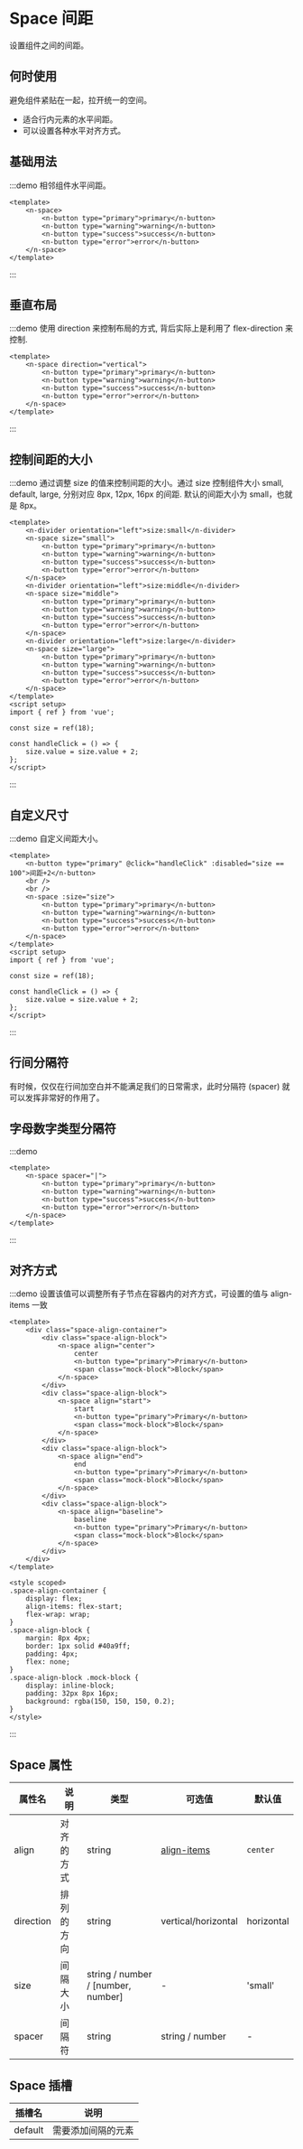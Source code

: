 # Space 间距

设置组件之间的间距。

## 何时使用

避免组件紧贴在一起，拉开统一的空间。

<ul>
<li>适合行内元素的水平间距。</li>
<li>可以设置各种水平对齐方式。</li>
</ul>

## 基础用法

:::demo 相邻组件水平间距。

```vue
<template>
    <n-space>
        <n-button type="primary">primary</n-button>
        <n-button type="warning">warning</n-button>
        <n-button type="success">success</n-button>
        <n-button type="error">error</n-button>
    </n-space>
</template>
```

:::

## 垂直布局

:::demo 使用 direction 来控制布局的方式, 背后实际上是利用了 flex-direction 来控制.

```vue
<template>
    <n-space direction="vertical">
        <n-button type="primary">primary</n-button>
        <n-button type="warning">warning</n-button>
        <n-button type="success">success</n-button>
        <n-button type="error">error</n-button>
    </n-space>
</template>
```

:::

## 控制间距的大小

:::demo 通过调整 size 的值来控制间距的大小。通过 size 控制组件大小 small, default, large, 分别对应 8px, 12px, 16px 的间距. 默认的间距大小为 small，也就是 8px。

```vue
<template>
    <n-divider orientation="left">size:small</n-divider>
    <n-space size="small">
        <n-button type="primary">primary</n-button>
        <n-button type="warning">warning</n-button>
        <n-button type="success">success</n-button>
        <n-button type="error">error</n-button>
    </n-space>
    <n-divider orientation="left">size:middle</n-divider>
    <n-space size="middle">
        <n-button type="primary">primary</n-button>
        <n-button type="warning">warning</n-button>
        <n-button type="success">success</n-button>
        <n-button type="error">error</n-button>
    </n-space>
    <n-divider orientation="left">size:large</n-divider>
    <n-space size="large">
        <n-button type="primary">primary</n-button>
        <n-button type="warning">warning</n-button>
        <n-button type="success">success</n-button>
        <n-button type="error">error</n-button>
    </n-space>
</template>
<script setup>
import { ref } from 'vue';

const size = ref(18);

const handleClick = () => {
    size.value = size.value + 2;
};
</script>
```

:::

## 自定义尺寸

:::demo 自定义间距大小。

```vue
<template>
    <n-button type="primary" @click="handleClick" :disabled="size == 100">间距+2</n-button>
    <br />
    <br />
    <n-space :size="size">
        <n-button type="primary">primary</n-button>
        <n-button type="warning">warning</n-button>
        <n-button type="success">success</n-button>
        <n-button type="error">error</n-button>
    </n-space>
</template>
<script setup>
import { ref } from 'vue';

const size = ref(18);

const handleClick = () => {
    size.value = size.value + 2;
};
</script>
```

:::

## 行间分隔符

有时候，仅仅在行间加空白并不能满足我们的日常需求，此时分隔符 (spacer) 就可以发挥非常好的作用了。

## 字母数字类型分隔符

:::demo

```vue
<template>
    <n-space spacer="|">
        <n-button type="primary">primary</n-button>
        <n-button type="warning">warning</n-button>
        <n-button type="success">success</n-button>
        <n-button type="error">error</n-button>
    </n-space>
</template>
```

:::

## 对齐方式

:::demo 设置该值可以调整所有子节点在容器内的对齐方式，可设置的值与 align-items 一致

```vue
<template>
    <div class="space-align-container">
        <div class="space-align-block">
            <n-space align="center">
                center
                <n-button type="primary">Primary</n-button>
                <span class="mock-block">Block</span>
            </n-space>
        </div>
        <div class="space-align-block">
            <n-space align="start">
                start
                <n-button type="primary">Primary</n-button>
                <span class="mock-block">Block</span>
            </n-space>
        </div>
        <div class="space-align-block">
            <n-space align="end">
                end
                <n-button type="primary">Primary</n-button>
                <span class="mock-block">Block</span>
            </n-space>
        </div>
        <div class="space-align-block">
            <n-space align="baseline">
                baseline
                <n-button type="primary">Primary</n-button>
                <span class="mock-block">Block</span>
            </n-space>
        </div>
    </div>
</template>

<style scoped>
.space-align-container {
    display: flex;
    align-items: flex-start;
    flex-wrap: wrap;
}
.space-align-block {
    margin: 8px 4px;
    border: 1px solid #40a9ff;
    padding: 4px;
    flex: none;
}
.space-align-block .mock-block {
    display: inline-block;
    padding: 32px 8px 16px;
    background: rgba(150, 150, 150, 0.2);
}
</style>
```

:::

## Space 属性

| 属性名 | 说明 | 类型 | 可选值 | 默认值 |
| --- | --- | --- | --- | --- |
| align | 对齐的方式 | string | [align-items](https://developer.mozilla.org/en-US/docs/Web/CSS/align-items) | `center` |
| direction | 排列的方向 | string | vertical/horizontal | horizontal |
| size | 间隔大小 | string / number / [number, number] | - | 'small' |
| spacer | 间隔符 | string | string / number | - |

## Space 插槽

| 插槽名  | 说明               |
| ------- | ------------------ |
| default | 需要添加间隔的元素 |
